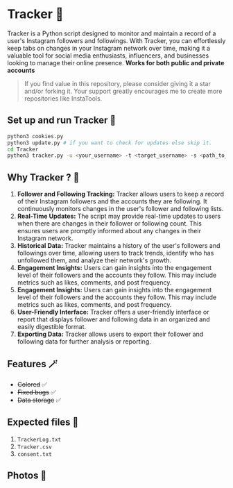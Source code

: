 # Tracker 👻

Tracker is a Python script designed to monitor and maintain a record of a user's Instagram followers and followings. With Tracker, you can effortlessly keep tabs on changes in your Instagram network over time, making it a valuable tool for social media enthusiasts, influencers, and businesses looking to manage their online presence. **Works for both public and private accounts**

> If you find value in this repository, please consider giving it a star and/or forking it. Your support greatly encourages me to create more repositories like InstaTools.

## Set up and run Tracker 🚀

```bash
python3 cookies.py
python3 update.py # if you want to check for updates else skip it.
cd Tracker
python3 tracker.py -u <your_username> -t <target_username> -s <path_to_session_file>
```

## Why Tracker ? 🤔
1. **Follower and Following Tracking:** Tracker allows users to keep a record of their Instagram followers and the accounts they are following. It continuously monitors changes in the user's follower and following lists.
2. **Real-Time Updates:** The script may provide real-time updates to users when there are changes in their follower or following count. This ensures users are promptly informed about any changes in their Instagram network.
3. **Historical Data:** Tracker maintains a history of the user's followers and followings over time, allowing users to track trends, identify who has unfollowed them, and analyze their network's growth.
4. **Engagement Insights:** Users can gain insights into the engagement level of their followers and the accounts they follow. This may include metrics such as likes, comments, and post frequency.
5. **Engagement Insights:** Users can gain insights into the engagement level of their followers and the accounts they follow. This may include metrics such as likes, comments, and post frequency.
6. **User-Friendly Interface:** Tracker offers a user-friendly interface or report that displays follower and following data in an organized and easily digestible format.
7. **Exporting Data:** Tracker allows users to export their follower and following data for further analysis or reporting.

## Features 🪄

- ~~Colored~~ ✅
- ~~Fixed bugs~~ ✅
- ~~Data storage~~ ✅

## Expected files 📂

1) `TrackerLog.txt`
2) `Tracker.csv`
3) `consent.txt`

## Photos 📸

